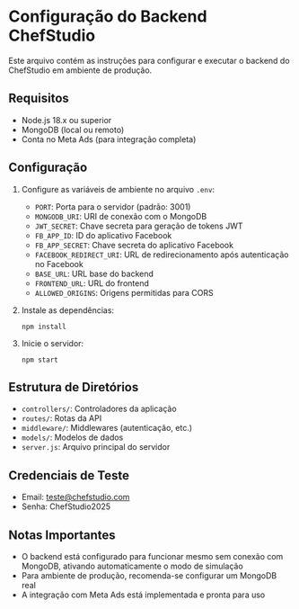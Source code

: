 # Configuração do Backend ChefStudio

Este arquivo contém as instruções para configurar e executar o backend do ChefStudio em ambiente de produção.

## Requisitos

- Node.js 18.x ou superior
- MongoDB (local ou remoto)
- Conta no Meta Ads (para integração completa)

## Configuração

1. Configure as variáveis de ambiente no arquivo `.env`:
   - `PORT`: Porta para o servidor (padrão: 3001)
   - `MONGODB_URI`: URI de conexão com o MongoDB
   - `JWT_SECRET`: Chave secreta para geração de tokens JWT
   - `FB_APP_ID`: ID do aplicativo Facebook
   - `FB_APP_SECRET`: Chave secreta do aplicativo Facebook
   - `FACEBOOK_REDIRECT_URI`: URL de redirecionamento após autenticação no Facebook
   - `BASE_URL`: URL base do backend
   - `FRONTEND_URL`: URL do frontend
   - `ALLOWED_ORIGINS`: Origens permitidas para CORS

2. Instale as dependências:
   ```
   npm install
   ```

3. Inicie o servidor:
   ```
   npm start
   ```

## Estrutura de Diretórios

- `controllers/`: Controladores da aplicação
- `routes/`: Rotas da API
- `middleware/`: Middlewares (autenticação, etc.)
- `models/`: Modelos de dados
- `server.js`: Arquivo principal do servidor

## Credenciais de Teste

- Email: teste@chefstudio.com
- Senha: ChefStudio2025

## Notas Importantes

- O backend está configurado para funcionar mesmo sem conexão com MongoDB, ativando automaticamente o modo de simulação
- Para ambiente de produção, recomenda-se configurar um MongoDB real
- A integração com Meta Ads está implementada e pronta para uso

